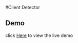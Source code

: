 #Client Detector

## Demo
click [Here](https://rihanbadhon.github.io/client-detector/) to view the live demo
